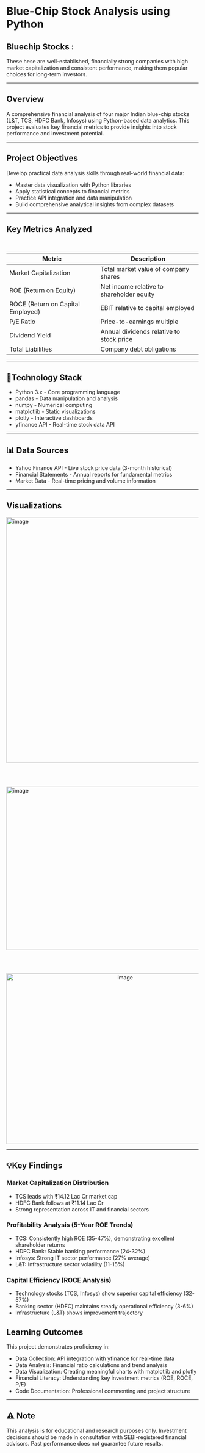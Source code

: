 # Blue-Chip Stock Analysis using Python
## Bluechip Stocks :
  These hese are well-established, financially strong companies with high market capitalization and consistent performance, making them popular choices for long-term investors.
<br>

---

## Overview
A comprehensive financial analysis of four major Indian blue-chip stocks (L&T, TCS, HDFC Bank, Infosys) using Python-based data analytics. This project evaluates key financial metrics to provide insights into stock performance and investment potential.

---


## Project Objectives
Develop practical data analysis skills through real-world financial data:
- Master data visualization with Python libraries
- Apply statistical concepts to financial metrics
- Practice API integration and data manipulation
- Build comprehensive analytical insights from complex datasets


---
  

## Key Metrics Analyzed
<br>

| Metric                 | Description                                      |
|-------------------------|--------------------------------------------------|
| Market Capitalization   | Total market value of company shares             |
| ROE (Return on Equity)  | Net income relative to shareholder equity        |
| ROCE (Return on Capital Employed) | EBIT relative to capital employed     |
| P/E Ratio               | Price-to-earnings multiple                       |
| Dividend Yield          | Annual dividends relative to stock price         |
| Total Liabilities       | Company debt obligations                         |


---


## 🔧Technology Stack

- Python 3.x - Core programming language
- pandas - Data manipulation and analysis
- numpy - Numerical computing
- matplotlib - Static visualizations
- plotly - Interactive dashboards
- yfinance API - Real-time stock data API
---

## 📊 Data Sources

- Yahoo Finance API - Live stock price data (3-month historical)
- Financial Statements - Annual reports for fundamental metrics
- Market Data - Real-time pricing and volume information

---

## Visualizations

<img width="1325" height="644" alt="image" src="https://github.com/user-attachments/assets/45d4220e-3f6d-4a49-ba81-d60de273da8a" />

<br><br> <!-- adds vertical space -->

<img width="1036" height="428" alt="image" src="https://github.com/user-attachments/assets/c284e5d7-f7fa-4af6-8a2d-94b5505c96a1" />

<br><br>
<p align="center">
  <img width="607" height="447" alt="image" src="https://github.com/user-attachments/assets/013b0325-b6f4-4f13-bac7-07411cb18982" />
</p>



---




## 💡Key Findings
### Market Capitalization Distribution

- TCS leads with ₹14.12 Lac Cr market cap
- HDFC Bank follows at ₹11.14 Lac Cr
- Strong representation across IT and financial sectors

### Profitability Analysis (5-Year ROE Trends)

- TCS: Consistently high ROE (35-47%), demonstrating excellent shareholder returns
- HDFC Bank: Stable banking performance (24-32%)
- Infosys: Strong IT sector performance (27% average)
- L&T: Infrastructure sector volatility (11-15%)

### Capital Efficiency (ROCE Analysis)

- Technology stocks (TCS, Infosys) show superior capital efficiency (32-57%)
- Banking sector (HDFC) maintains steady operational efficiency (3-6%)
- Infrastructure (L&T) shows improvement trajectory

## Learning Outcomes
This project demonstrates proficiency in:

- Data Collection: API integration with yfinance for real-time data
- Data Analysis: Financial ratio calculations and trend analysis
- Data Visualization: Creating meaningful charts with matplotlib and plotly
- Financial Literacy: Understanding key investment metrics (ROE, ROCE, P/E)
- Code Documentation: Professional commenting and project structure

---


## ⚠️ Note
This analysis is for educational and research purposes only. Investment decisions should be made in consultation with SEBI-registered financial advisors. Past performance does not guarantee future results.
